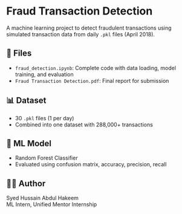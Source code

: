 # Fraud Transaction Detection

A machine learning project to detect fraudulent transactions using simulated transaction data from daily `.pkl` files (April 2018).

## 📁 Files
- `fraud_detection.ipynb`: Complete code with data loading, model training, and evaluation
- `Fraud Transaction Detection.pdf`: Final report for submission

## 📊 Dataset
- 30 `.pkl` files (1 per day)
- Combined into one dataset with 288,000+ transactions

## 🧠 ML Model
- Random Forest Classifier
- Evaluated using confusion matrix, accuracy, precision, recall

## 👨‍💻 Author
Syed Hussain Abdul Hakeem  
ML Intern, Unified Mentor Internship
